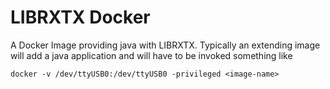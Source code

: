 # LIBRXTX Docker

A Docker Image providing java with LIBRXTX. Typically an extending image will
add a java application and will have to be invoked something like

    docker -v /dev/ttyUSB0:/dev/ttyUSB0 -privileged <image-name>
